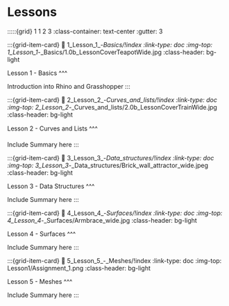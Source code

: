 # Lessons

:::::{grid} 1 1 2 3
:class-container: text-center
:gutter: 3

:::{grid-item-card}
:link: 1_Lesson_1_-_Basics/!index
:link-type: doc
:img-top: 1_Lesson_1_-_Basics/1.0b_LessonCoverTeapotWide.jpg
:class-header: bg-light

Lesson 1 - Basics 
^^^

Introduction into Rhino and Grasshopper
:::

:::{grid-item-card}
:link: 2_Lesson_2_-_Curves_and_lists/!index
:link-type: doc
:img-top: 2_Lesson_2_-_Curves_and_lists/2.0b_LessonCoverTrainWide.jpg
:class-header: bg-light

Lesson 2 - Curves and Lists
^^^

Include Summary here
:::

:::{grid-item-card}
:link: 3_Lesson_3_-_Data_structures/!index
:link-type: doc
:img-top: 3_Lesson_3_-_Data_structures/Brick_wall_attractor_wide.jpeg
:class-header: bg-light

Lesson 3 - Data Structures
^^^

Include Summary here
:::

:::{grid-item-card}
:link: 4_Lesson_4_-_Surfaces/!index
:link-type: doc
:img-top: 4_Lesson_4_-_Surfaces/Armbrace_wide.jpg
:class-header: bg-light

Lesson 4 - Surfaces 
^^^

Include Summary here
:::

:::{grid-item-card}
:link: 5_Lesson_5_-_Meshes/!index
:link-type: doc
:img-top: Lesson1/Assignment_1.png
:class-header: bg-light

Lesson 5 - Meshes
^^^

Include Summary here
:::
